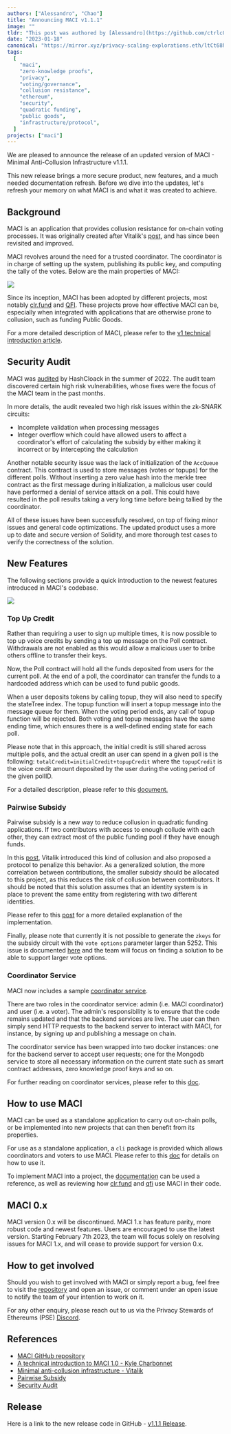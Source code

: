 ```yaml
---
authors: ["Alessandro", "Chao"]
title: "Announcing MACI v1.1.1"
image: ""
tldr: "This post was authored by [Alessandro](https://github.com/ctrlc03) and [Chao](https://github.com/chaosma)"
date: "2023-01-18"
canonical: "https://mirror.xyz/privacy-scaling-explorations.eth/ltCt68hslI5jmMf1AnfkrP2eUwkeZ8_fgkHc_WyD9Nc"
tags:
  [
    "maci",
    "zero-knowledge proofs",
    "privacy",
    "voting/governance",
    "collusion resistance",
    "ethereum",
    "security",
    "quadratic funding",
    "public goods",
    "infrastructure/protocol",
  ]
projects: ["maci"]
---
```


We are pleased to announce the release of an updated version of MACI - Minimal Anti-Collusion Infrastructure v1.1.1.

This new release brings a more secure product, new features, and a much needed documentation refresh. Before we dive into the updates, let's refresh your memory on what MACI is and what it was created to achieve.

## Background

MACI is an application that provides collusion resistance for on-chain voting processes. It was originally created after Vitalik's [post](https://ethresear.ch/t/minimal-anti-collusion-infrastructure/5413), and has since been revisited and improved.

MACI revolves around the need for a trusted coordinator. The coordinator is in charge of setting up the system, publishing its public key, and computing the tally of the votes. Below are the main properties of MACI:

![](/articles/announcing-maci-v111/9GxuqUkAqCpsIiIRaFe7x.webp)

Since its inception, MACI has been adopted by different projects, most notably [clr.fund](https://github.com/clrfund) and [QFI](https://github.com/quadratic-funding/qfi/tree/feat/code-freeze). These projects prove how effective MACI can be, especially when integrated with applications that are otherwise prone to collusion, such as funding Public Goods.

For a more detailed description of MACI, please refer to the [v1 technical introduction article](https://medium.com/privacy-scaling-explorations/a-technical-introduction-to-maci-1-0-db95c3a9439a).

## Security Audit

MACI was [audited](https://github.com/privacy-scaling-explorations/maci/blob/v1/audit/202220930_Hashcloak_audit_report.pdf) by HashCloack in the summer of 2022. The audit team discovered certain high risk vulnerabilities, whose fixes were the focus of the MACI team in the past months.

In more details, the audit revealed two high risk issues within the zk-SNARK circuits:

- Incomplete validation when processing messages
- Integer overflow which could have allowed users to affect a coordinator's effort of calculating the subsidy by either making it incorrect or by intercepting the calculation

Another notable security issue was the lack of initialization of the `AccQueue` contract. This contract is used to store messages (votes or topups) for the different polls. Without inserting a zero value hash into the merkle tree contract as the first message during initialization, a malicious user could have performed a denial of service attack on a poll. This could have resulted in the poll results taking a very long time before being tallied by the coordinator.

All of these issues have been successfully resolved, on top of fixing minor issues and general code optimizations. The updated product uses a more up to date and secure version of Solidity, and more thorough test cases to verify the correctness of the solution.

## New Features

The following sections provide a quick introduction to the newest features introduced in MACI's codebase.

![](/articles/announcing-maci-v111/Gfn-Vu6lKKsJ750LQIXxA.webp)

### Top Up Credit

Rather than requiring a user to sign up multiple times, it is now possible to top up voice credits by sending a top up message on the Poll contract. Withdrawals are not enabled as this would allow a malicious user to bribe others offline to transfer their keys.

Now, the Poll contract will hold all the funds deposited from users for the current poll. At the end of a poll, the coordinator can transfer the funds to a hardcoded address which can be used to fund public goods.

When a user deposits tokens by calling topup, they will also need to specify the stateTree index. The topup function will insert a topup message into the message queue for them. When the voting period ends, any call of topup function will be rejected. Both voting and topup messages have the same ending time, which ensures there is a well-defined ending state for each poll.

Please note that in this approach, the initial credit is still shared across multiple polls, and the actual credit an user can spend in a given poll is the following: `totalCredit=initialCredit+topupCredit` where the `topupCredit` is the voice credit amount deposited by the user during the voting period of the given pollID.

For a detailed description, please refer to this [document.](https://hackmd.io/@chaosma/rkyPfI7Iq)

### Pairwise Subsidy

Pairwise subsidy is a new way to reduce collusion in quadratic funding applications. If two contributors with access to enough collude with each other, they can extract most of the public funding pool if they have enough funds.

In this [post](https://ethresear.ch/t/pairwise-coordination-subsidies-a-new-quadratic-funding-design/5553), Vitalik introduced this kind of collusion and also proposed a protocol to penalize this behavior. As a generalized solution, the more correlation between contributions, the smaller subsidy should be allocated to this project, as this reduces the risk of collusion between contributors. It should be noted that this solution assumes that an identity system is in place to prevent the same entity from registering with two different identities.

Please refer to this [post](https://hackmd.io/@chaosma/H1_9xmT2K) for a more detailed explanation of the implementation.

Finally, please note that currently it is not possible to generate the `zkeys` for the subsidy circuit with the `vote options` parameter larger than 5252. This issue is documented [here](https://github.com/privacy-scaling-explorations/maci/issues/584) and the team will focus on finding a solution to be able to support larger vote options.

### Coordinator Service

MACI now includes a sample [coordinator service](https://github.com/privacy-scaling-explorations/maci/tree/v1/server).

There are two roles in the coordinator service: admin (i.e. MACI coordinator) and user (i.e. a voter). The admin's responsibility is to ensure that the code remains updated and that the backend services are live. The user can then simply send HTTP requests to the backend server to interact with MACI, for instance, by signing up and publishing a message on chain.

The coordinator service has been wrapped into two docker instances: one for the backend server to accept user requests; one for the Mongodb service to store all necessary information on the current state such as smart contract addresses, zero knowledge proof keys and so on.

For further reading on coordinator services, please refer to this [doc](https://hackmd.io/@chaosma/SJtsfzKnF).

## How to use MACI

MACI can be used as a standalone application to carry out on-chain polls, or be implemented into new projects that can then benefit from its properties.

For use as a standalone application, a `cli` package is provided which allows coordinators and voters to use MACI. Please refer to this [doc](https://privacy-scaling-explorations.github.io/maci/cli.html) for details on how to use it.

To implement MACI into a project, the [documentation](https://privacy-scaling-explorations.github.io/maci/) can be used a reference, as well as reviewing how [clr.fund](https://github.com/clrfund) and [qfi](https://github.com/quadratic-funding/qfi/tree/feat/code-freeze) use MACI in their code.

## MACI 0.x

MACI version 0.x will be discontinued. MACI 1.x has feature parity, more robust code and newest features. Users are encouraged to use the latest version. Starting February 7th 2023, the team will focus solely on resolving issues for MACI 1.x, and will cease to provide support for version 0.x.

## How to get involved

Should you wish to get involved with MACI or simply report a bug, feel free to visit the [repository](https://github.com/privacy-scaling-explorations/maci/tree/v1) and open an issue, or comment under an open issue to notify the team of your intention to work on it.

For any other enquiry, please reach out to us via the Privacy Stewards of Ethereums (PSE) [Discord](https://discord.gg/bTdZfpc69U).

## References

- [MACI GitHub repository](https://github.com/privacy-scaling-explorations/maci/tree/v1)
- [A technical introduction to MACI 1.0 - Kyle Charbonnet](https://medium.com/privacy-scaling-explorations/a-technical-introduction-to-maci-1-0-db95c3a9439a)
- [Minimal anti-collusion infrastructure - Vitalik](https://ethresear.ch/t/minimal-anti-collusion-infrastructure/5413)
- [Pairwise Subsidy](https://ethresear.ch/t/pairwise-coordination-subsidies-a-new-quadratic-funding-design/5553)
- [Security Audit](https://github.com/privacy-scaling-explorations/maci/blob/v1/audit/202220930_Hashcloak_audit_report.pdf)

## Release

Here is a link to the new release code in GitHub - [v1.1.1 Release](https://github.com/privacy-scaling-explorations/maci/releases/tag/v1.1.1).
